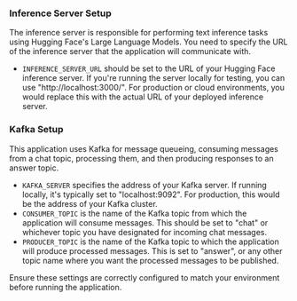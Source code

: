 ### Inference Server Setup

The inference server is responsible for performing text inference tasks using Hugging Face's Large Language Models. You need to specify the URL of the inference server that the application will communicate with.

- `INFERENCE_SERVER_URL` should be set to the URL of your Hugging Face inference server. If you're running the server locally for testing, you can use "http://localhost:3000/". For production or cloud environments, you would replace this with the actual URL of your deployed inference server.

### Kafka Setup

This application uses Kafka for message queueing, consuming messages from a chat topic, processing them, and then producing responses to an answer topic.

- `KAFKA_SERVER` specifies the address of your Kafka server. If running locally, it's typically set to "localhost:9092". For production, this would be the address of your Kafka cluster.
- `CONSUMER_TOPIC` is the name of the Kafka topic from which the application will consume messages. This should be set to "chat" or whichever topic you have designated for incoming chat messages.
- `PRODUCER_TOPIC` is the name of the Kafka topic to which the application will produce processed messages. This is set to "answer", or any other topic name where you want the processed messages to be published.

Ensure these settings are correctly configured to match your environment before running the application.